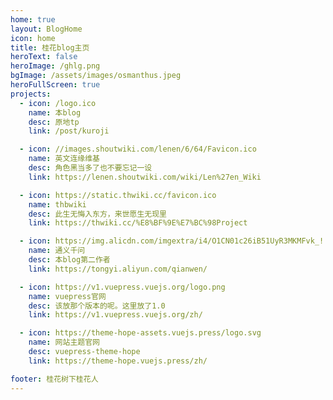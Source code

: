 ```yaml
---
home: true
layout: BlogHome
icon: home
title: 桂花blog主页
heroText: false
heroImage: /ghlg.png
bgImage: /assets/images/osmanthus.jpeg
heroFullScreen: true
projects:
  - icon: /logo.ico
    name: 本blog
    desc: 原地tp
    link: /post/kuroji

  - icon: //images.shoutwiki.com/lenen/6/64/Favicon.ico
    name: 英文连缘维基
    desc: 角色黑当多了也不要忘记一设
    link: https://lenen.shoutwiki.com/wiki/Len%27en_Wiki

  - icon: https://static.thwiki.cc/favicon.ico
    name: thbwiki
    desc: 此生无悔入东方，来世愿生无现里
    link: https://thwiki.cc/%E8%BF%9E%E7%BC%98Project

  - icon: https://img.alicdn.com/imgextra/i4/O1CN01c26iB51UyR3MKMFvk_!!6000000002586-2-tps-124-122.png
    name: 通义千问
    desc: 本blog第二作者
    link: https://tongyi.aliyun.com/qianwen/

  - icon: https://v1.vuepress.vuejs.org/logo.png
    name: vuepress官网
    desc: 该放那个版本的呢。这里放了1.0
    link: https://v1.vuepress.vuejs.org/zh/

  - icon: https://theme-hope-assets.vuejs.press/logo.svg
    name: 网站主题官网
    desc: vuepress-theme-hope
    link: https://theme-hope.vuejs.press/zh/

footer: 桂花树下桂花人
---
```


